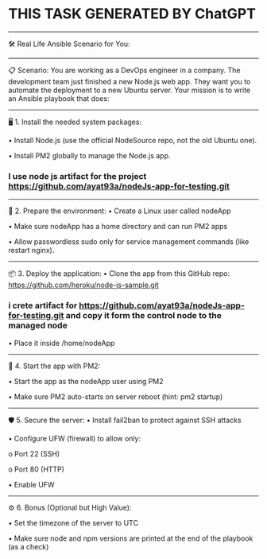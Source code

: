 # THIS TASK GENERATED BY ChatGPT
________________________________________
🛠️ Real Life Ansible Scenario for You:
________________________________________
📋 Scenario:
You are working as a DevOps engineer in a company.
The development team just finished a new Node.js web app.
They want you to automate the deployment to a new Ubuntu server.
Your mission is to write an Ansible playbook that does:
________________________________________
🖥️ 1. Install the needed system packages:

•	Install Node.js (use the official NodeSource repo, not the old Ubuntu one).

•	Install PM2 globally to manage the Node.js app.

 ### I use node js artifact for the project https://github.com/ayat93a/nodeJs-app-for-testing.git
________________________________________
📂 2. Prepare the environment:
•	Create a Linux user called nodeApp

•	Make sure nodeApp has a home directory and can run PM2 apps

•	Allow passwordless sudo only for service management commands (like restart nginx).
________________________________________
📦 3. Deploy the application:
•	Clone the app from this GitHub repo:
https://github.com/heroku/node-js-sample.git
### i crete artifact for https://github.com/ayat93a/nodeJs-app-for-testing.git and copy it form the control node to the managed node
•	Place it inside /home/nodeApp
________
🏃 4. Start the app with PM2:

•	Start the app as the nodeApp user using PM2

•	Make sure PM2 auto-starts on server reboot (hint: pm2 startup)
________________________________________
🛡️ 5. Secure the server:
•	Install fail2ban to protect against SSH attacks

•	Configure UFW (firewall) to allow only:

o	Port 22 (SSH)

o	Port 80 (HTTP)

•	Enable UFW
________________________________________
⚙️ 6. Bonus (Optional but High Value):

•	Set the timezone of the server to UTC

•	Make sure node and npm versions are printed at the end of the playbook (as a check)
